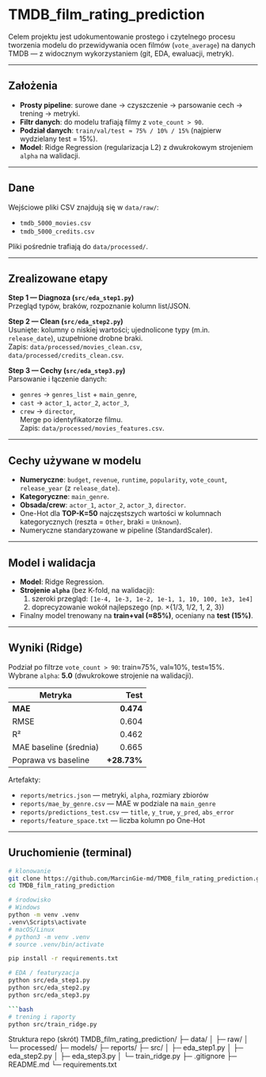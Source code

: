 # TMDB_film_rating_prediction

Celem projektu jest udokumentowanie prostego i czytelnego procesu tworzenia modelu do przewidywania ocen filmów (`vote_average`) na danych TMDB — z widocznym wykorzystaniem (git, EDA, ewaluacji, metryk).

---

## Założenia
- **Prosty pipeline**: surowe dane → czyszczenie → parsowanie cech → trening → metryki.
- **Filtr danych**: do modelu trafiają filmy z `vote_count > 90`.
- **Podział danych**: `train/val/test ≈ 75% / 10% / 15%` (najpierw wydzielany test = 15%).
- **Model**: Ridge Regression (regularizacja L2) z dwukrokowym strojeniem `alpha` na walidacji.

---

## Dane

Wejściowe pliki CSV znajdują się w `data/raw/`:
- `tmdb_5000_movies.csv`
- `tmdb_5000_credits.csv`

Pliki pośrednie trafiają do `data/processed/`.

---

## Zrealizowane etapy

**Step 1 — Diagnoza (`src/eda_step1.py`)**  
Przegląd typów, braków, rozpoznanie kolumn list/JSON.

**Step 2 — Clean (`src/eda_step2.py`)**  
Usunięte: kolumny o niskiej wartości; ujednolicone typy (m.in. `release_date`), uzupełnione drobne braki.  
Zapis: `data/processed/movies_clean.csv`, `data/processed/credits_clean.csv`.

**Step 3 — Cechy (`src/eda_step3.py`)**  
Parsowanie i łączenie danych:
- `genres` → `genres_list` + `main_genre`,
- `cast` → `actor_1`, `actor_2`, `actor_3`,
- `crew` → `director`,  
Merge po identyfikatorze filmu.  
Zapis: `data/processed/movies_features.csv`.

---

## Cechy używane w modelu

- **Numeryczne**: `budget`, `revenue`, `runtime`, `popularity`, `vote_count`, `release_year` (z `release_date`).  
- **Kategoryczne**: `main_genre`.  
- **Obsada/crew**: `actor_1`, `actor_2`, `actor_3`, `director`.  
- One-Hot dla **TOP-K=50** najczęstszych wartości w kolumnach kategorycznych (reszta = `Other`, braki = `Unknown`).  
- Numeryczne standaryzowane w pipeline (StandardScaler).

---

## Model i walidacja

- **Model**: Ridge Regression.  
- **Strojenie `alpha`** (bez K-fold, na walidacji):
  1) szeroki przegląd: `[1e-4, 1e-3, 1e-2, 1e-1, 1, 10, 100, 1e3, 1e4]`  
  2) doprecyzowanie wokół najlepszego (np. ×{1/3, 1/2, 1, 2, 3})  
- Finalny model trenowany na **train+val (≈85%)**, oceniany na **test (15%)**.

---

## Wyniki (Ridge)

Podział po filtrze `vote_count > 90`: train≈75%, val≈10%, test≈15%.  
Wybrane `alpha`: **5.0** (dwukrokowe strojenie na walidacji).

| Metryka | Test |
|---|---:|
| **MAE** | **0.474** |
| RMSE | 0.604 |
| R² | 0.462 |
| MAE baseline (średnia) | 0.665 |
| Poprawa vs baseline | **+28.73%** |

Artefakty:
- `reports/metrics.json` — metryki, `alpha`, rozmiary zbiorów
- `reports/mae_by_genre.csv` — MAE w podziale na `main_genre`
- `reports/predictions_test.csv` — `title`, `y_true`, `y_pred`, `abs_error`
- `reports/feature_space.txt` — liczba kolumn po One-Hot

---

## Uruchomienie (terminal)

```bash
# klonowanie
git clone https://github.com/MarcinGie-md/TMDB_film_rating_prediction.git
cd TMDB_film_rating_prediction

# środowisko
# Windows
python -m venv .venv
.venv\Scripts\activate
# macOS/Linux
# python3 -m venv .venv
# source .venv/bin/activate

pip install -r requirements.txt

# EDA / featuryzacja
python src/eda_step1.py
python src/eda_step2.py
python src/eda_step3.py

```bash
# trening i raporty
python src/train_ridge.py
```

Struktura repo (skrót)
TMDB_film_rating_prediction/
├─ data/
│  ├─ raw/
│  └─ processed/
├─ models/
├─ reports/
├─ src/
│  ├─ eda_step1.py
│  ├─ eda_step2.py
│  ├─ eda_step3.py
│  └─ train_ridge.py
├─ .gitignore
├─ README.md
└─ requirements.txt
